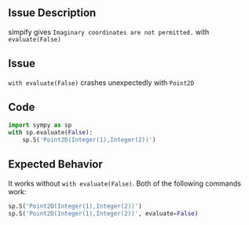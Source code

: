 ## Issue Description
simpify gives `Imaginary coordinates are not permitted.` with `evaluate(False)`

## Issue
`with evaluate(False)` crashes unexpectedly with `Point2D`

## Code
```python
import sympy as sp
with sp.evaluate(False):
    sp.S('Point2D(Integer(1),Integer(2))')
```

## Expected Behavior
It works without `with evaluate(False)`. Both of the following commands work:
```python
sp.S('Point2D(Integer(1),Integer(2))')
sp.S('Point2D(Integer(1),Integer(2))', evaluate=False)
```